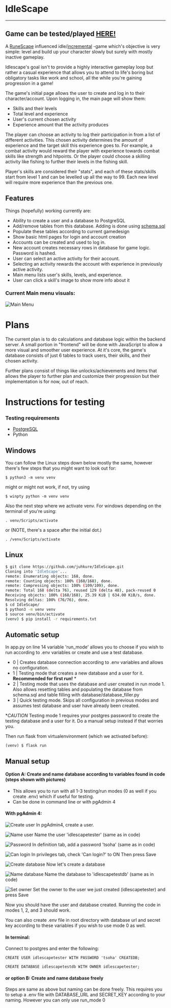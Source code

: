 # IdleScape

--------------------------------------------------------------
Game can be tested/played [HERE!](https://idle-scape.fly.dev/)
--------------------------------------------------------------

A [RuneScape](https://www.runescape.com/) influenced idle/[incremental](https://en.wikipedia.org/wiki/Incremental_game) -game which's objective is very simple: level and build up your character slowly but surely with mostly inactive gameplay.

Idlescape's goal isn't to provide a highly interactive gameplay loop but rather a casual experience that allows you to attend to life's boring but obligatory tasks like work and school, all the while you're gaining progression in a game!

The game's initial page allows the user to create and log in to their character/account. Upon logging in, the main page will show them:

- Skills and their levels
- Total level and experience
- User's current chosen activity
- Experience amount that the activity produces

The player can choose an activity to log their participation in from a list of different activities. This chosen activity determines the amount of experience and the target skill this experience goes to. For example, a combat activity would reward the player with experience towards combat skills like strength and hitpoints. Or the player could choose a skilling activity like fishing to further their levels in the fishing skill.

Player's skills are considered their "stats", and each of these stats/skills start from level 1 and can be levelled up all the way to 99. Each new level will require more experience than the previous one.

## Features

Things (hopefully) working currently are:
* Ability to create a user and a database to PostgreSQL
* Add/remove tables from this database. Adding is done using [schema.sql](https://github.com/juhkure/IdleScape/blob/main/schema.sql)
* Populate these tables according to current gamedesign
* Show basic html pages for login and account creation
* Accounts can be created and used to log in.
* New account creates necessary rows in database for game logic. Password is hashed.
* User can select an active activity for their account.
* Selecting an activity rewards the account with experience in previously active activity.
* Main menu lists user's skills, levels, and experience.
* User can click a skill's image to show more info about it

### Current Main menu visuals:

![Main Menu](https://github.com/juhkure/IdleScape/blob/main/readme_images/main_menu.png)

# Plans

The current plan is to do calculations and database logic within the backend server. A small portion in "frontend" will be done with JavaScript to allow a more visual and smoother user experience. At it's core, the game's database consists of just 6 tables to track users, their skills, and their chosen activity.

Further plans consist of things like unlocks/achievements and items that allows the player to further plan and customize their progression but their implementation is for now, out of reach.

# Instructions for testing

### Testing requirements ###

* [PostgreSQL](https://www.postgresql.org/download/ "PostgreSQL download page")
* Python


## Windows

You can follow the Linux steps down below mostly the same, however there's few steps that you might want to look out for:

```
$ python3 -m venv venv
```

might or might not work, if not, try using

```
$ winpty python -m venv venv
```

Also the next step where we activate venv. For windows depending on the terminal of you're using:

```
. venv/Scripts/activate
```
or    (NOTE, there's a space after the initial dot.) 

```
. /venv/Scripts/activate
```

## Linux

```sh
$ git clone https://github.com/juhkure/IdleScape.git
Cloning into 'IdleScape'...
remote: Enumerating objects: 168, done.
remote: Counting objects: 100% (168/168), done.
remote: Compressing objects: 100% (109/109), done.
remote: Total 168 (delta 76), reused 129 (delta 48), pack-reused 0
Receiving objects: 100% (168/168), 25.39 KiB | 634.00 KiB/s, done.
Resolving deltas: 100% (76/76), done.
$ cd IdleScape/
$ python3 -m venv venv
$ source venv/bin/activate
(venv) $ pip install -r requirements.txt
```

## Automatic setup

In app.py on line 14 variable 'run_mode' allows you to choose if you wish to run according to .env variables or create and use a test database.
* 0 | Creates database connection according to .env variables and allows no configuration.
* 1 | Testing mode that creates a new database and a user for it. **Recommended for first run!** *
* 2 | Testing mode that uses the database and user created in run mode 1. Also allows resetting tables and populating the database from schema.sql and table filling with database/database_filler.py
* 3 | Quick testing mode. Skips all configuration in previous modes and assumes test database and user have already been created.

**CAUTION* Testing mode 1 requires your postgres password to create the testing database and a user for it. Do a manual setup instead if that worries you.

Then run flask from virtualenvironment (which we activated before):

```
(venv) $ flask run
```

## Manual setup

#### Option A: Create and name database according to variables found in code (steps shown with pictures)
* This allows you to run with all 1-3 testing/run modes (0 as well if you create .env) which if useful for testing.
* Can be done in command line or with pgAdmin 4

#### With pgAdmin 4: ####

![Create user](https://github.com/juhkure/IdleScape/blob/main/readme_images/create_user.png)
In pgAdmin4, create a user.

![Name user](https://github.com/juhkure/IdleScape/blob/main/readme_images/user_name.png)
Name the user 'idlescapetester' (same as in code)

![Password](https://github.com/juhkure/IdleScape/blob/main/readme_images/password.png)
In definition tab, add a password 'tsoha' (same as in code)

![Can login](https://github.com/juhkure/IdleScape/blob/main/readme_images/can_login.png)
In privileges tab, check 'Can login?' to ON
Then press Save

![Create database](https://github.com/juhkure/IdleScape/blob/main/readme_images/create_db.png)
Now let's create a database

![Name database](https://github.com/juhkure/IdleScape/blob/main/readme_images/db_name.png)
Name the database to 'idlescapetestdb' (same as in code)

![Set owner](https://github.com/juhkure/IdleScape/blob/main/readme_images/db_owner.png)
Set the owner to the user we just created (idlescapetester) and press Save

Now you should have the user and database created. Running the code in modes 1, 2, and 3 should work.

You can also create .env file in root directory with database url and secret key according to these variables if you wish to use mode 0 as well.

#### In terminal: ####

Connect to postgres and enter the following:

```
CREATE USER idlescapetester WITH PASSWORD 'tsoha' CREATEDB;
```

```
CREATE DATABASE idlescapetestdb WITH OWNER idlescapetester;
```

#### or option B: Create and name database freely

Steps are same as above but naming can be done freely. This requires you to setup a .env file with DATABASE_URL and SECRET_KEY according to your naming.
However you can only use run_mode 0 
